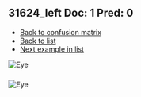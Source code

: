 ## 31624_left Doc: 1 Pred: 0
- [Back to confusion matrix](https://github.com/juliandewit/kaggle_retinopathy/blob/master/matrix.md)
- [Back to list](https://github.com/juliandewit/kaggle_retinopathy/blob/master/lists/10/list.md)
- [Next example in list](https://github.com/juliandewit/kaggle_retinopathy/blob/master/lists/10/31/31667_right.md)

![Eye](https://retinopaty.blob.core.windows.net/size1024/31624_left_1.jpeg)

### 

![Eye]()
